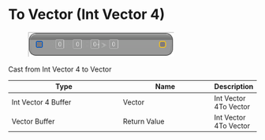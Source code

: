 # To Vector (Int Vector 4)

<div align="left" data-full-width="false">

<figure><img src="To_Vector_(Int_Vector_4).png" alt=""><figcaption></figcaption></figure>

</div>

Cast from Int Vector 4 to Vector

<table>
<thead><tr><th width="250">Type</th><th width="200">Name</th><th>Description</th></tr></thead>
<tbody>
<tr><td>Int Vector 4 Buffer</td><td>Vector</td><td>Int Vector 4To Vector</td></tr>
<tr><td>Vector Buffer</td><td>Return Value</td><td>Int Vector 4To Vector</td></tr>
</tbody>
</table>